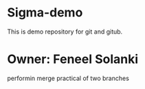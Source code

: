 # Sigma-demo
This is demo repository for git and gitub.

# Owner: Feneel Solanki

performin merge practical of two branches